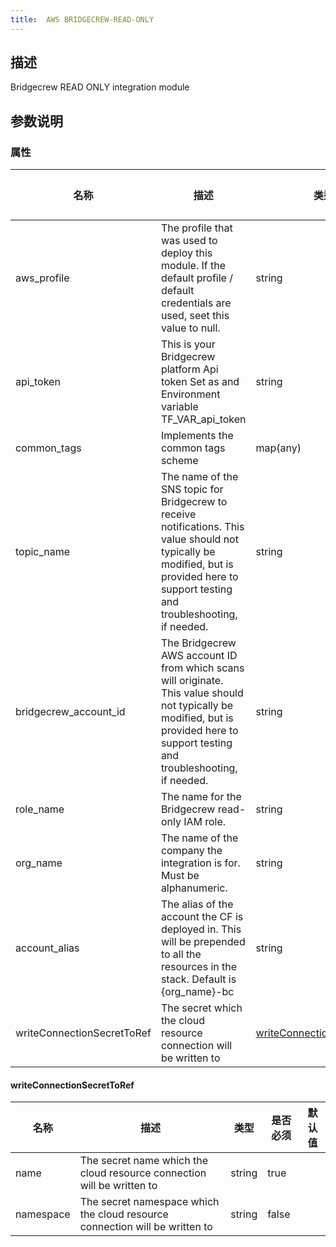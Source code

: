 ```yaml
---
title:  AWS BRIDGECREW-READ-ONLY
---
```


## 描述

Bridgecrew READ ONLY integration module

## 参数说明


### 属性

 名称 | 描述 | 类型 | 是否必须 | 默认值 
 ------------ | ------------- | ------------- | ------------- | ------------- 
 aws_profile | The profile that was used to deploy this module. If the default profile / default credentials are used, seet this value to null. | string | true |  
 api_token | This is your Bridgecrew platform Api token Set as and Environment variable TF_VAR_api_token | string | true |  
 common_tags | Implements the common tags scheme | map(any) | false |  
 topic_name | The name of the SNS topic for Bridgecrew to receive notifications. This value should not typically be modified, but is provided here to support testing and troubleshooting, if needed. | string | false |  
 bridgecrew_account_id | The Bridgecrew AWS account ID from which scans will originate. This value should not typically be modified, but is provided here to support testing and troubleshooting, if needed. | string | false |  
 role_name | The name for the Bridgecrew read-only IAM role. | string | false |  
 org_name | The name of the company the integration is for. Must be alphanumeric. | string | true |  
 account_alias | The alias of the account the CF is deployed in. This will be prepended to all the resources in the stack. Default is {org_name}-bc | string | false |  
 writeConnectionSecretToRef | The secret which the cloud resource connection will be written to | [writeConnectionSecretToRef](#writeConnectionSecretToRef) | false |  


#### writeConnectionSecretToRef

 名称 | 描述 | 类型 | 是否必须 | 默认值 
 ------------ | ------------- | ------------- | ------------- | ------------- 
 name | The secret name which the cloud resource connection will be written to | string | true |  
 namespace | The secret namespace which the cloud resource connection will be written to | string | false |  
